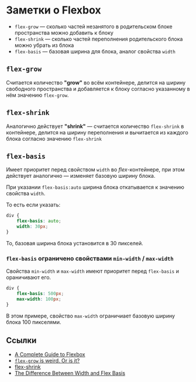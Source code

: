 # Заметки о Flexbox

- `flex-grow` &mdash; сколько частей незанятого в родительском блоке пространства можно добавить к блоку
- `flex-shrink` &mdash; сколько частей переполнения родительского блока можно убрать из блока
- `flex-basis` &mdash; базовая ширина для блока, аналог свойства `width`

## `flex-grow`
Считается количество **&quot;grow&quot;** во всём контейнере, делится на ширину свободного пространства и добавляется к блоку согласно указанному в нём значению `flex-grow`.

## `flex-shrink`
Аналогично действует **&quot;shrink&quot;** &mdash; считается количество `flex-shrink` в контейнере, делится на ширину переполнения и вычитается из каждого блока согласно значению `flex-shrink` 

## `flex-basis`
Имеет приоритет перед свойством `width` во *flex*-контейнере, при этом действует аналогично &mdash; изменяет базовую ширину блока.

При указании `flex-basis:auto` ширина блока откатывается к значению свойства `width`.

То есть если указать:

```css
div {
	flex-basis: auto;
	width: 30px;
}
```

То, базовая ширина блока установится в 30 пикселей.


### `flex-basis` ограничено свойствами `min-width` / `max-width`

Свойства `min-width` и `max-width` имеют приоритет перед `flex-basis` и ораничивают его.

```css
div {
	flex-basis: 500px;
	max-width: 100px;
}
```

В этом примере, свойство `max-width` ограничиает базовую ширину блока 100 пикселями.


## Ссылки

- [A Complete Guide to Flexbox](https://css-tricks.com/snippets/css/a-guide-to-flexbox/)
- [`flex-grow` is weird. Or is it?](https://css-tricks.com/flex-grow-is-weird/)
- [flex-shrink](https://css-tricks.com/almanac/properties/f/flex-shrink/)
- [The Difference Between Width and Flex Basis](http://gedd.ski/post/the-difference-between-width-and-flex-basis/)
